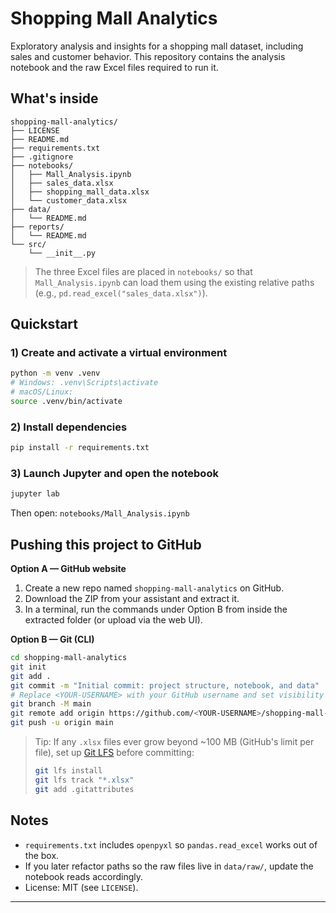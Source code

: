 # Shopping Mall Analytics

Exploratory analysis and insights for a shopping mall dataset, including sales and customer behavior.
This repository contains the analysis notebook and the raw Excel files required to run it.

## What's inside

```
shopping-mall-analytics/
├── LICENSE
├── README.md
├── requirements.txt
├── .gitignore
├── notebooks/
│   ├── Mall_Analysis.ipynb
│   ├── sales_data.xlsx
│   ├── shopping_mall_data.xlsx
│   └── customer_data.xlsx
├── data/
│   └── README.md
├── reports/
│   └── README.md
└── src/
    └── __init__.py
```

> The three Excel files are placed in `notebooks/` so that `Mall_Analysis.ipynb` can load them using the existing relative paths (e.g., `pd.read_excel("sales_data.xlsx")`).

## Quickstart

### 1) Create and activate a virtual environment
```bash
python -m venv .venv
# Windows: .venv\Scripts\activate
# macOS/Linux:
source .venv/bin/activate
```

### 2) Install dependencies
```bash
pip install -r requirements.txt
```

### 3) Launch Jupyter and open the notebook
```bash
jupyter lab
```
Then open: `notebooks/Mall_Analysis.ipynb`

## Pushing this project to GitHub

**Option A — GitHub website**
1. Create a new repo named `shopping-mall-analytics` on GitHub.
2. Download the ZIP from your assistant and extract it.
3. In a terminal, run the commands under Option B from inside the extracted folder (or upload via the web UI).

**Option B — Git (CLI)**
```bash
cd shopping-mall-analytics
git init
git add .
git commit -m "Initial commit: project structure, notebook, and data"
# Replace <YOUR-USERNAME> with your GitHub username and set visibility as desired
git branch -M main
git remote add origin https://github.com/<YOUR-USERNAME>/shopping-mall-analytics.git
git push -u origin main
```

> Tip: If any `.xlsx` files ever grow beyond ~100 MB (GitHub's limit per file), set up [Git LFS](https://git-lfs.com) before committing:
> ```bash
> git lfs install
> git lfs track "*.xlsx"
> git add .gitattributes
> ```

## Notes

- `requirements.txt` includes `openpyxl` so `pandas.read_excel` works out of the box.
- If you later refactor paths so the raw files live in `data/raw/`, update the notebook reads accordingly.
- License: MIT (see `LICENSE`).

---

